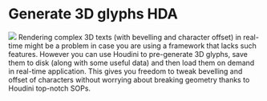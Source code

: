 # Generate 3D glyphs HDA
![](https://trandzik.com/assets/images/5p5/h_text1.png)
Rendering complex 3D texts (with bevelling and character offset) in real-time might be a problem in case you are using a framework that lacks such features. However you can use Houdini to pre-generate 3D glyphs, save them to disk (along with some useful data) and then load them on demand in real-time application. This gives you freedom to tweak bevelling and offset of characters without worrying about breaking geometry thanks to Houdini top-notch SOPs.